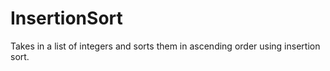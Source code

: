 # InsertionSort
Takes in a list of integers and sorts them in ascending order using insertion sort.

